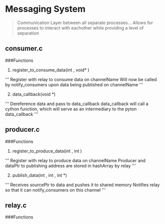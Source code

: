 # Messaging System

> Communication Layer between all separate processes... Allows for processes to interact with eachother while providing a level of separation

## consumer.c

###Functions

1. register_to_consume_data(int <channelName>, void\* <callback>)

'''
Register with relay to consume data on channelName
Will now be called by notify_consumers upon data being published on channelName
'''

2. data_callback(void \*<dataPtr>)

'''
Dereference data and pass to data_callback
data_callback will call a cython function, which will serve as an intermediary to the pyton data_callback
'''


## producer.c

###Functions

1. register_to_produce_data(int <channelName>, int <dataSize>)

'''
Register with relay to produce data on channelName
Producer and dataPtr to publishing address are stored in hashArray by relay
'''

2. publish_data(int <channelName>, int <dataSize>, int \*<sourcePtr>)

'''
Receives sourcePtr to data and pushes it to shared memory
Notifies relay so that it can notify_consumers on this channel
'''
 
## relay.c

###Functions

